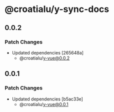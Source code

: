 # @croatialu/y-sync-docs

## 0.0.2

### Patch Changes

- Updated dependencies [265648a]
  - @croatialu/y-vue@0.0.2

## 0.0.1

### Patch Changes

- Updated dependencies [b5ac33e]
  - @croatialu/y-vue@0.0.1
